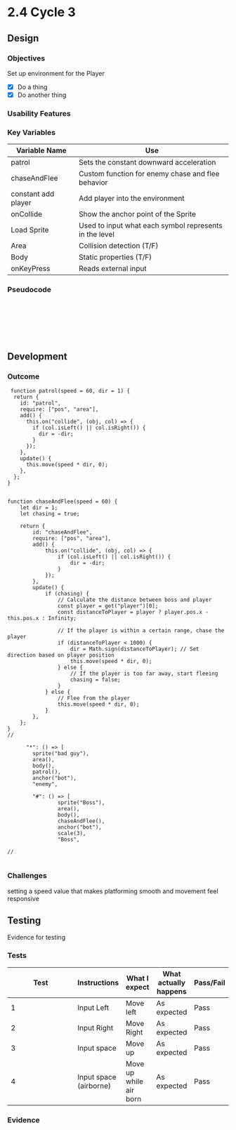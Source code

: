 # 2.4 Cycle 3

## Design

### Objectives

Set up environment for the Player

* [x] Do a thing
* [x] Do another thing

### Usability Features

### Key Variables

| Variable Name       | Use                                                    |
| ------------------- | ------------------------------------------------------ |
| patrol              | Sets the constant downward acceleration                |
| chaseAndFlee        | Custom function for enemy chase and flee behavior      |
| constant add player | Add player into the environment                        |
| onCollide           | Show the anchor point of the Sprite                    |
| Load Sprite         | Used to input what each symbol represents in the level |
| Area                | Collision detection (T/F)                              |
| Body                | Static properties (T/F)                                |
| onKeyPress          | Reads external input                                   |

### Pseudocode

```




  
  
```

## Development&#x20;

### Outcome

```
 function patrol(speed = 60, dir = 1) {
  return {
    id: "patrol",
    require: ["pos", "area"],
    add() {
      this.on("collide", (obj, col) => {
        if (col.isLeft() || col.isRight()) {
          dir = -dir;
        }
      });
    },
    update() {
      this.move(speed * dir, 0);
    },
  };
}


function chaseAndFlee(speed = 60) {
    let dir = 1;
    let chasing = true;

    return {
        id: "chaseAndFlee",
        require: ["pos", "area"],
        add() {
            this.on("collide", (obj, col) => {
                if (col.isLeft() || col.isRight()) {
                    dir = -dir;
                }
            });
        },
        update() {
            if (chasing) {
                // Calculate the distance between boss and player
                const player = get("player")[0];
                const distanceToPlayer = player ? player.pos.x - this.pos.x : Infinity;

                // If the player is within a certain range, chase the player
                if (distanceToPlayer < 1000) {
                    dir = Math.sign(distanceToPlayer); // Set direction based on player position
                    this.move(speed * dir, 0);
                } else {
                    // If the player is too far away, start fleeing
                    chasing = false;
                }
            } else {
                // Flee from the player
                this.move(speed * dir, 0);
            }
        },
    };
}
//

      "*": () => [
        sprite("bad guy"),
        area(),
        body(),
        patrol(),
        anchor("bot"),
        "enemy",
        
        "#": () => [
                sprite("Boss"),
                area(),
                body(),
                chaseAndFlee(),
                anchor("bot"),
                scale(3),
                "Boss",
                
//
        

```

### Challenges

setting a speed value that makes platforming smooth and movement feel responsive

## Testing

Evidence for testing

### Tests

<table data-full-width="true"><thead><tr><th width="136">Test</th><th>Instructions</th><th>What I expect</th><th>What actually happens</th><th>Pass/Fail</th></tr></thead><tbody><tr><td>1</td><td>Input Left</td><td>Move left</td><td>As expected</td><td>Pass</td></tr><tr><td>2</td><td>Input Right</td><td>Move Right </td><td>As expected</td><td>Pass</td></tr><tr><td>3</td><td>Input space</td><td>Move up </td><td>As expected</td><td>Pass</td></tr><tr><td>4</td><td>Input space (airborne)</td><td>Move up while air born </td><td>As expected</td><td>Pass</td></tr></tbody></table>

### Evidence

